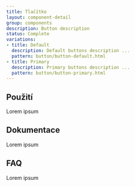 ```yaml
---
title: Tlačítko
layout: component-detail
group: components
description: Button description
status: Complete
variations:
- title: Default
  description: Default buttons description ...
  pattern: button/button-default.html
- title: Primary
  description: Primary buttons description ...
  pattern: button/button-primary.html
---
```


## Použití

Lorem ipsum

## Dokumentace

Lorem ipsum

## FAQ

Lorem ipsum
